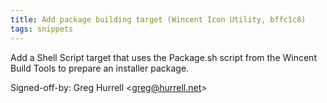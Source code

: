 ```yaml
---
title: Add package building target (Wincent Icon Utility, bffc1c8)
tags: snippets
---
```


Add a Shell Script target that uses the Package.sh script from the Wincent Build Tools to prepare an installer package.

Signed-off-by: Greg Hurrell &lt;greg@hurrell.net&gt;
